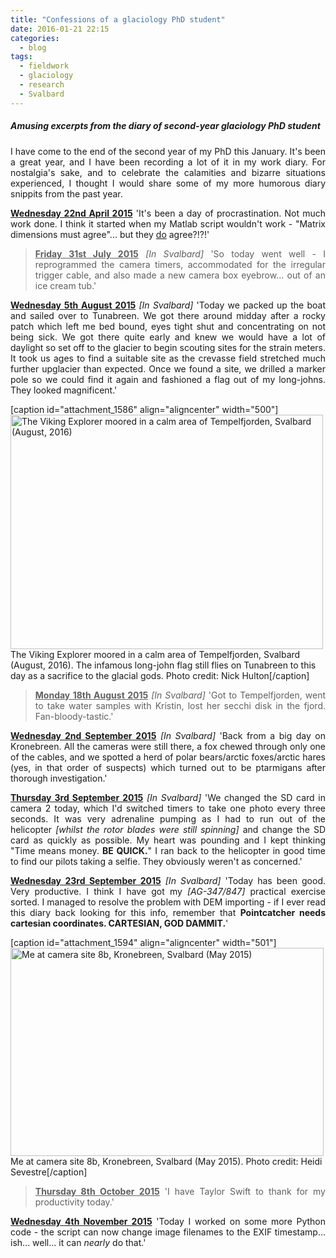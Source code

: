```yaml
---
title: "Confessions of a glaciology PhD student"
date: 2016-01-21 22:15
categories:
  - blog
tags: 
  - fieldwork
  - glaciology
  - research
  - Svalbard
---
```

<h5 style="text-align:left;">Amusing excerpts from the diary of second-year glaciology PhD student</h5>
<p style="text-align:justify;">I have come to the end of the second year of my PhD this January. It's been a great year, and I have been recording a lot of it in my work diary. For nostalgia's sake, and to celebrate the calamities and bizarre situations experienced, I thought I would share some of my more humorous diary snippits from the past year.</p>
<p style="text-align:justify;"><span style="text-decoration:underline;"><strong>Wednesday 22nd April 2015</strong></span>
'It's been a day of procrastination. Not much work done. I think it started when my Matlab script wouldn't work - "Matrix dimensions must agree"... but they <span style="text-decoration:underline;">do</span> agree?!?!'</p>

<blockquote>
<p style="text-align:justify;"><span style="text-decoration:underline;"><strong>Friday 31st July 2015</strong></span>
<em>[In Svalbard] </em>'So today went well - I reprogrammed the camera timers, accommodated for the irregular trigger cable, and also made a new camera box eyebrow... out of an ice cream tub.'</p>
</blockquote>
<p style="text-align:justify;"><span style="text-decoration:underline;"><strong>Wednesday 5th August 2015</strong></span>
<em>[In Svalbard]</em> 'Today we packed up the boat and sailed over to Tunabreen. We got there around midday after a rocky patch which left me bed bound, eyes tight shut and concentrating on not being sick. We got there quite early and knew we would have a lot of daylight so set off to the glacier to begin scouting sites for the strain meters. It took us ages to find a suitable site as the crevasse field stretched much further upglacier than expected. Once we found a site, we drilled a marker pole so we could find it again and fashioned a flag out of my long-johns. They looked magnificent.'</p>


[caption id="attachment_1586" align="aligncenter" width="500"]<img class="alignnone  wp-image-1586" src="https://pennyhow.files.wordpress.com/2016/01/dscn3900.jpg" alt="The Viking Explorer moored in a calm area of Tempelfjorden, Svalbard (August, 2016)" width="500" height="375" /> The Viking Explorer moored in a calm area of Tempelfjorden, Svalbard (August, 2016). The infamous long-john flag still flies on Tunabreen to this day as a sacrifice to the glacial gods. Photo credit: Nick Hulton[/caption]
<blockquote>
<p style="text-align:justify;"><span style="text-decoration:underline;"><strong>Monday 18th August 2015</strong></span>
<em>[In Svalbard]</em> 'Got to Tempelfjorden, went to take water samples with Kristin, lost her secchi disk in the fjord. Fan-bloody-tastic.'</p>
</blockquote>
<p style="text-align:justify;"><span style="text-decoration:underline;"><strong>Wednesday 2nd September 2015</strong></span>
<em>[In Svalbard]</em> 'Back from a big day on Kronebreen. All the cameras were still there, a fox chewed through only one of the cables, and we spotted a herd of polar bears/arctic foxes/arctic hares (yes, in that order of suspects) which turned out to be ptarmigans after thorough investigation.'</p>
<p style="text-align:justify;"><span style="text-decoration:underline;"><strong>Thursday 3rd September 2015</strong></span>
<em>[In Svalbard]</em> 'We changed the SD card in camera 2 today, which I'd switched timers to take one photo every three seconds. It was very adrenaline pumping as I had to run out of the helicopter <em>[whilst the rotor blades were still spinning]</em> and change the SD card as quickly as possible. My heart was pounding and I kept thinking "Time means money. <b>BE QUICK.</b>" I ran back to the helicopter in good time to find our pilots taking a selfie. They obviously weren't as concerned.'</p>
<p style="text-align:justify;"><span style="text-decoration:underline;"><strong>Wednesday 23rd September 2015</strong></span>
<em>[In Svalbard]</em> 'Today has been good. Very productive. I think I have got my <em>[AG-347/847]</em> practical exercise sorted. I managed to resolve the problem with DEM importing - if I ever read this diary back looking for this info, remember that <b>Pointcatcher needs cartesian coordinates. CARTESIAN, GOD DAMMIT.</b>'</p>


[caption id="attachment_1594" align="aligncenter" width="501"]<img class="alignnone  wp-image-1594" src="https://pennyhow.files.wordpress.com/2016/01/dsc09238.jpg" alt="Me at camera site 8b, Kronebreen, Svalbard (May 2015)" width="501" height="333" /> Me at camera site 8b, Kronebreen, Svalbard (May 2015). Photo credit: Heidi Sevestre[/caption]
<blockquote>
<p style="text-align:justify;"><span style="text-decoration:underline;"><strong>Thursday 8th October 2015</strong></span>
'I have Taylor Swift to thank for my productivity today.'</p>
</blockquote>
<p style="text-align:justify;"><span style="text-decoration:underline;"><strong>Wednesday 4th November 2015</strong></span>
'Today I worked on some more Python code - the script can now change image filenames to the EXIF timestamp... ish... well... it can <i>nearly</i> do that.'</p>

